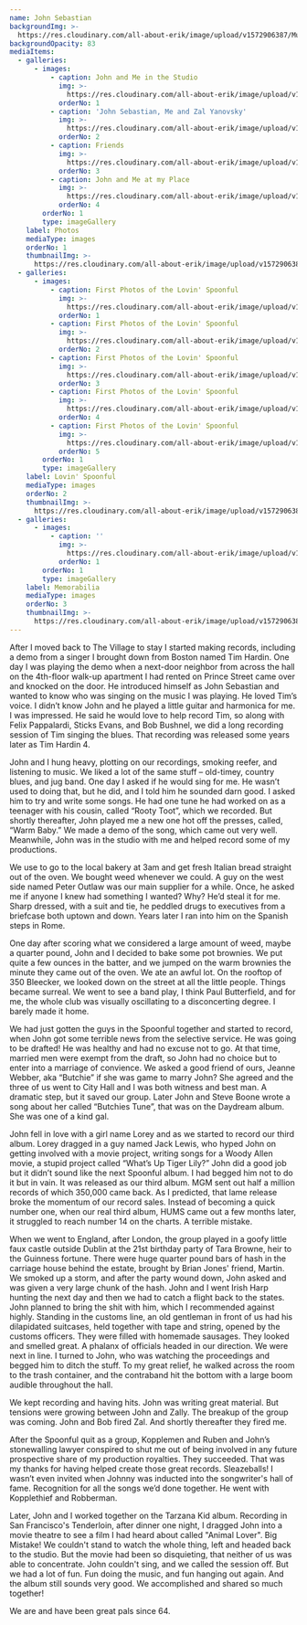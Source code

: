 ```yaml
---
name: John Sebastian
backgroundImg: >-
  https://res.cloudinary.com/all-about-erik/image/upload/v1572906387/Musical%20Journey/Musical%20Friends/Friends/John%20Sebastian/Background_Thumbnails/Background_JohnSebastianErikJacobsen-background3_iqozdf.jpg
backgroundOpacity: 83
mediaItems:
  - galleries:
      - images:
          - caption: John and Me in the Studio
            img: >-
              https://res.cloudinary.com/all-about-erik/image/upload/v1572906382/Musical%20Journey/Musical%20Friends/Friends/John%20Sebastian/1_Photos%20of%20John/john-ej-studio_tuygvm.jpg
            orderNo: 1
          - caption: 'John Sebastian, Me and Zal Yanovsky'
            img: >-
              https://res.cloudinary.com/all-about-erik/image/upload/v1572906383/Musical%20Journey/Musical%20Friends/Friends/John%20Sebastian/1_Photos%20of%20John/2-JohnSebastianErikJacobsenZalYanovsky-Feb1974_4x6_300dpi_ameqds.jpg
            orderNo: 2
          - caption: Friends
            img: >-
              https://res.cloudinary.com/all-about-erik/image/upload/v1572906387/Musical%20Journey/Musical%20Friends/Friends/John%20Sebastian/1_Photos%20of%20John/Friends_16_t3trjf.jpg
            orderNo: 3
          - caption: John and Me at my Place
            img: >-
              https://res.cloudinary.com/all-about-erik/image/upload/v1572906383/Musical%20Journey/Musical%20Friends/Friends/John%20Sebastian/1_Photos%20of%20John/img546-290_rksmxh.jpg
            orderNo: 4
        orderNo: 1
        type: imageGallery
    label: Photos
    mediaType: images
    orderNo: 1
    thumbnailImg: >-
      https://res.cloudinary.com/all-about-erik/image/upload/v1572906386/Musical%20Journey/Musical%20Friends/Friends/John%20Sebastian/Background_Thumbnails/Thumbnail_1_john-sebastian_xncokn.jpg
  - galleries:
      - images:
          - caption: First Photos of the Lovin' Spoonful
            img: >-
              https://res.cloudinary.com/all-about-erik/image/upload/v1572906384/Musical%20Journey/Musical%20Friends/Friends/John%20Sebastian/2_Lovin%27%20Spoonful/FirstPicturesEverTakenOfTheSpoonful/spoon1_zkdkvn.jpg
            orderNo: 1
          - caption: First Photos of the Lovin' Spoonful
            img: >-
              https://res.cloudinary.com/all-about-erik/image/upload/v1572906384/Musical%20Journey/Musical%20Friends/Friends/John%20Sebastian/2_Lovin%27%20Spoonful/FirstPicturesEverTakenOfTheSpoonful/spoon2_o160h1.jpg
            orderNo: 2
          - caption: First Photos of the Lovin' Spoonful
            img: >-
              https://res.cloudinary.com/all-about-erik/image/upload/v1572906384/Musical%20Journey/Musical%20Friends/Friends/John%20Sebastian/2_Lovin%27%20Spoonful/FirstPicturesEverTakenOfTheSpoonful/spoon3_rpmioz.jpg
            orderNo: 3
          - caption: First Photos of the Lovin' Spoonful
            img: >-
              https://res.cloudinary.com/all-about-erik/image/upload/v1572906383/Musical%20Journey/Musical%20Friends/Friends/John%20Sebastian/2_Lovin%27%20Spoonful/FirstPicturesEverTakenOfTheSpoonful/spoon4_axayeb.jpg
            orderNo: 4
          - caption: First Photos of the Lovin' Spoonful
            img: >-
              https://res.cloudinary.com/all-about-erik/image/upload/v1572906384/Musical%20Journey/Musical%20Friends/Friends/John%20Sebastian/2_Lovin%27%20Spoonful/FirstPicturesEverTakenOfTheSpoonful/spoon5_dyreaa.jpg
            orderNo: 5
        orderNo: 1
        type: imageGallery
    label: Lovin' Spoonful
    mediaType: images
    orderNo: 2
    thumbnailImg: >-
      https://res.cloudinary.com/all-about-erik/image/upload/v1572906387/Musical%20Journey/Musical%20Friends/Friends/John%20Sebastian/Background_Thumbnails/Thumbnail_2_spoon1_rx0skp.jpg
  - galleries:
      - images:
          - caption: ''
            img: >-
              https://res.cloudinary.com/all-about-erik/image/upload/v1572906386/Musical%20Journey/Musical%20Friends/Friends/John%20Sebastian/3_John%20Memorabilia/GetOutOfMilitaryServiceFreeTicket/img420_kuwvad.jpg
            orderNo: 1
        orderNo: 1
        type: imageGallery
    label: Memorabilia
    mediaType: images
    orderNo: 3
    thumbnailImg: >-
      https://res.cloudinary.com/all-about-erik/image/upload/v1572906387/Musical%20Journey/Musical%20Friends/Friends/John%20Sebastian/Background_Thumbnails/Thumbnail_3_WarmBabyStudioBill_gevsgp.jpg
---
```

After I moved back to The Village to stay I started making records, including a demo from a singer I brought down from Boston named Tim Hardin. One day I was playing the demo when a next-door neighbor from across the hall on the 4th-floor walk-up apartment I had rented on Prince Street came over and knocked on the door. He introduced himself as John Sebastian and wanted to know who was singing on the music I was playing. He loved Tim’s voice. I didn’t know John and he played a little guitar and harmonica for me. I was impressed. He said he would love to help record Tim, so along with Felix Pappalardi, Sticks Evans, and Bob Bushnel, we did a long recording session of Tim singing the blues. That recording was released some years later as Tim Hardin 4. 



John and I hung heavy, plotting on our recordings, smoking reefer, and listening to music. We liked a lot of the same stuff – old-timey, country blues, and jug band. One day I asked if he would sing for me. He wasn’t used to doing that, but he did, and I told him he sounded darn good. I asked him to try and write some songs. He had one tune he had worked on as a teenager with his cousin, called “Rooty Toot”, which we recorded. But shortly thereafter, John played me a new one hot off the presses, called, “Warm Baby.” We made a demo of the song, which came out very well. Meanwhile, John was in the studio with me and helped record some of my productions. 



We use to go to the local bakery at 3am and get fresh Italian bread straight out of the oven. We bought weed whenever we could. A guy on the west side named Peter Outlaw was our main supplier for a while. Once, he asked me if anyone I knew had something I wanted? Why? He’d steal it for me. Sharp dressed, with a suit and tie, he peddled drugs to executives from a briefcase both uptown and down. Years later I ran into him on the Spanish steps in Rome. 



One day after scoring what we considered a large amount of weed, maybe a quarter pound, John and I decided to bake some pot brownies. We put quite a few ounces in the batter, and we jumped on the warm brownies the minute they came out of the oven.  We ate an awful lot. On the rooftop of 350 Bleecker, we looked down on the street at all the little people. Things became surreal. We went to see a band play, I think Paul Butterfield, and for me, the whole club was visually oscillating to a disconcerting degree. I barely made it home. 



We had just gotten the guys in the Spoonful together and started to record, when John got some terrible news from the selective service. He was going to be drafted! He was healthy and had no excuse not to go. At that time, married men were exempt from the draft, so John had no choice but to enter into a marriage of convience. We asked a good friend of ours, Jeanne Webber, aka “Butchie” if she was game to marry John? She agreed and the three of us went to City Hall and I was both witness and best man. A dramatic step, but it saved our group. Later John and Steve Boone wrote a song about her called “Butchies Tune”, that was on the Daydream album. She was one of a kind gal. 



John fell in love with a girl name Lorey and as we started to record our third album. Lorey dragged in a guy named Jack Lewis, who hyped John on getting involved with a movie project, writing songs for a Woody Allen movie, a stupid project called “What’s Up Tiger Lily?” John did a good job but it didn’t sound like the next Spoonful album. I had begged him not to do it but in vain. It was released as our third album. MGM sent out half a million records of which 350,000 came back. As I predicted, that lame release broke the momentum of our record sales. Instead of becoming a quick number one, when our real third album, HUMS came out a few months later, it struggled to reach number 14 on the charts. A terrible mistake. 



When we went to England, after London, the group played in a goofy little faux castle outside Dublin at the 21st birthday party of Tara Browne, heir to the Guinness fortune. There were huge quarter pound bars of hash in the carriage house behind the estate, brought by Brian Jones' friend, Martin. We smoked up a storm, and after the party wound down, John asked and was given a very large chunk of the hash. John and I went Irish Harp hunting the next day and then we had to catch a flight back to the states. John planned to bring the shit with him, which I recommended against highly. Standing in the customs line, an old gentleman in front of us had his dilapidated suitcases, held together with tape and string, opened by the customs officers. They were filled with homemade sausages. They looked and smelled great. A phalanx of officials headed in our direction. We were next in line. I turned to John, who was watching the proceedings and begged him to ditch the stuff. To my great relief, he walked across the room to the trash container, and the contraband hit the bottom with a large boom audible throughout the hall.



We kept recording and having hits. John was writing great material. But tensions were growing between John and Zally. The breakup of the group was coming. John and Bob fired Zal.  And shortly thereafter they fired me. 



After the Spoonful quit as a group, Kopplemen and Ruben and John’s stonewalling lawyer conspired to shut me out of being involved in any future prospective share of my production royalties. They succeeded. That was my thanks for having helped create those great records. Sleazeballs! I wasn’t even invited when Johnny was inducted into the songwriter's hall of fame. Recognition for all the songs we’d done together. He went with Kopplethief and Robberman. 



Later, John and I worked together on the Tarzana Kid album. Recording in San Francisco's Tenderloin, after dinner one night, I dragged John into a movie theatre to see a film I had heard about called "Animal Lover". Big Mistake! We couldn't stand to watch the whole thing, left and headed back to the studio. But the movie had been so disquieting, that neither of us was able to concentrate. John couldn't sing, and we called the session off. But we had a lot of fun. Fun doing the music, and fun hanging out again. And the album still sounds very good. We accomplished and shared so much together! 



We are and have been great pals since 64.
